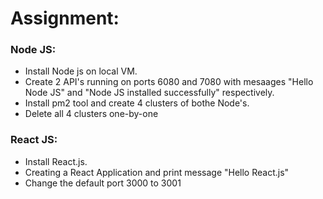 # Assignment:

### Node JS:
 - Install Node js on local VM.
 - Create 2 API's running on ports 6080 and 7080 with mesaages "Hello Node JS" and "Node JS installed successfully" respectively.
 -  Install pm2 tool and create 4 clusters of bothe Node's.
 - Delete all 4 clusters one-by-one

### React JS:
 - Install React.js.
 - Creating a React Application and print message "Hello React.js"
 - Change the default port 3000 to 3001
